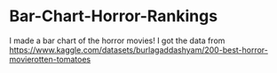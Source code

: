# Bar-Chart-Horror-Rankings
I made a bar chart of the horror movies!
I got the data from https://www.kaggle.com/datasets/burlagaddashyam/200-best-horror-movierotten-tomatoes
